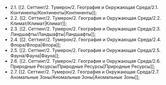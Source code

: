 - 2.1. [[2. Сеттинг/2. Тумерон/2. География и Окружающая Среда/2.1. Континенты/Континенты|Континенты]];
- 2.2. [[2. Сеттинг/2. Тумерон/2. География и Окружающая Среда/2.2. Климат/Климат|Климат]];
- 2.3. [[2. Сеттинг/2. Тумерон/2. География и Окружающая Среда/2.3. Ландшафты/Ландшафты|Ландшафты]];
- 2.4. [[2. Сеттинг/2. Тумерон/2. География и Окружающая Среда/2.4. Флора/Флора|Флора]];
- 2.5. [[2. Сеттинг/2. Тумерон/2. География и Окружающая Среда/2.5. Фауна/Фауна|Фауна]];
- 2.6. [[2. Сеттинг/2. Тумерон/2. География и Окружающая Среда/2.6. Природные Ресурсы/Природные Ресурсы|Природные Ресурсы]];
- 2.7. [[2. Сеттинг/2. Тумерон/2. География и Окружающая Среда/2.7. Аномальные Зоны/Аномальные Зоны|Аномальные Зоны]];
